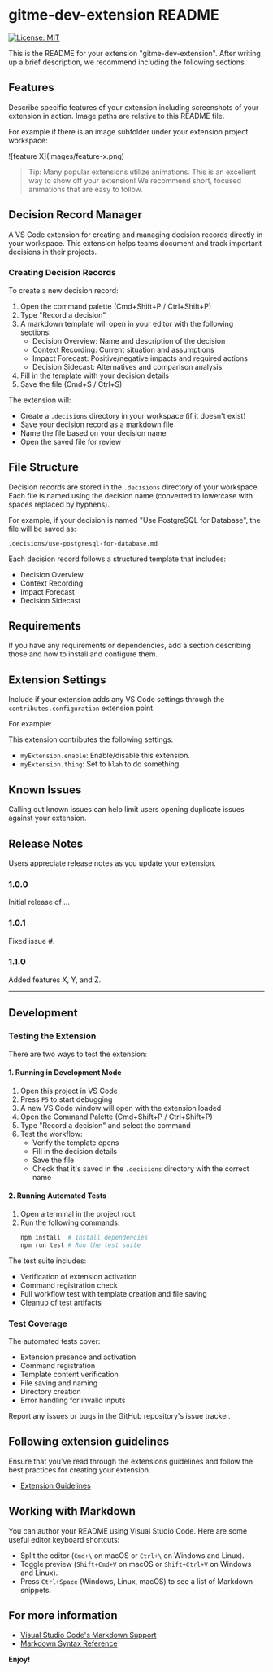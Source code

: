 # gitme-dev-extension README

[![License: MIT](https://img.shields.io/badge/License-MIT-yellow.svg)](https://opensource.org/licenses/MIT)

This is the README for your extension "gitme-dev-extension". After writing up a brief description, we recommend including the following sections.

## Features

Describe specific features of your extension including screenshots of your extension in action. Image paths are relative to this README file.

For example if there is an image subfolder under your extension project workspace:

\!\[feature X\]\(images/feature-x.png\)

> Tip: Many popular extensions utilize animations. This is an excellent way to show off your extension! We recommend short, focused animations that are easy to follow.

## Decision Record Manager

A VS Code extension for creating and managing decision records directly in your workspace. This extension helps teams document and track important decisions in their projects.

### Creating Decision Records
To create a new decision record:
1. Open the command palette (Cmd+Shift+P / Ctrl+Shift+P)
2. Type "Record a decision"
3. A markdown template will open in your editor with the following sections:
   - Decision Overview: Name and description of the decision
   - Context Recording: Current situation and assumptions
   - Impact Forecast: Positive/negative impacts and required actions
   - Decision Sidecast: Alternatives and comparison analysis
4. Fill in the template with your decision details
5. Save the file (Cmd+S / Ctrl+S)

The extension will:
- Create a `.decisions` directory in your workspace (if it doesn't exist)
- Save your decision record as a markdown file
- Name the file based on your decision name
- Open the saved file for review

## File Structure

Decision records are stored in the `.decisions` directory of your workspace. Each file is named using the decision name (converted to lowercase with spaces replaced by hyphens).

For example, if your decision is named "Use PostgreSQL for Database", the file will be saved as:
```
.decisions/use-postgresql-for-database.md
```

Each decision record follows a structured template that includes:
- Decision Overview
- Context Recording
- Impact Forecast
- Decision Sidecast

## Requirements

If you have any requirements or dependencies, add a section describing those and how to install and configure them.

## Extension Settings

Include if your extension adds any VS Code settings through the `contributes.configuration` extension point.

For example:

This extension contributes the following settings:

* `myExtension.enable`: Enable/disable this extension.
* `myExtension.thing`: Set to `blah` to do something.

## Known Issues

Calling out known issues can help limit users opening duplicate issues against your extension.

## Release Notes

Users appreciate release notes as you update your extension.

### 1.0.0

Initial release of ...

### 1.0.1

Fixed issue #.

### 1.1.0

Added features X, Y, and Z.

---

## Development

### Testing the Extension

There are two ways to test the extension:

#### 1. Running in Development Mode
1. Open this project in VS Code
2. Press `F5` to start debugging
3. A new VS Code window will open with the extension loaded
4. Open the Command Palette (Cmd+Shift+P / Ctrl+Shift+P)
5. Type "Record a decision" and select the command
6. Test the workflow:
   - Verify the template opens
   - Fill in the decision details
   - Save the file
   - Check that it's saved in the `.decisions` directory with the correct name

#### 2. Running Automated Tests
1. Open a terminal in the project root
2. Run the following commands:
   ```bash
   npm install  # Install dependencies
   npm run test # Run the test suite
   ```

The test suite includes:
- Verification of extension activation
- Command registration check
- Full workflow test with template creation and file saving
- Cleanup of test artifacts

### Test Coverage
The automated tests cover:
- Extension presence and activation
- Command registration
- Template content verification
- File saving and naming
- Directory creation
- Error handling for invalid inputs

Report any issues or bugs in the GitHub repository's issue tracker.

## Following extension guidelines

Ensure that you've read through the extensions guidelines and follow the best practices for creating your extension.

* [Extension Guidelines](https://code.visualstudio.com/api/references/extension-guidelines)

## Working with Markdown

You can author your README using Visual Studio Code. Here are some useful editor keyboard shortcuts:

* Split the editor (`Cmd+\` on macOS or `Ctrl+\` on Windows and Linux).
* Toggle preview (`Shift+Cmd+V` on macOS or `Shift+Ctrl+V` on Windows and Linux).
* Press `Ctrl+Space` (Windows, Linux, macOS) to see a list of Markdown snippets.

## For more information

* [Visual Studio Code's Markdown Support](http://code.visualstudio.com/docs/languages/markdown)
* [Markdown Syntax Reference](https://help.github.com/articles/markdown-basics/)

**Enjoy!**

